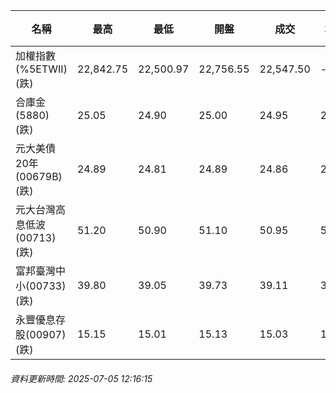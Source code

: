 | 名稱 | 最高 | 最低 | 開盤 | 成交 | 均價 | 成交金額(億) | 昨收 | 漲跌幅 | 漲跌 | 總量 | 昨量 | 振幅 |
| -------- | -------- | -------- | -------- |-------- | -------- | -------- |-------- |-------- |-------- | -------- | -------- |-------- |
|加權指數(%5ETWII) (跌)|22,842.75|22,500.97|22,756.55|22,547.50|-|3,225.77|22,712.97|0.73%|165.47|5,588,938|0|1.50%|
|合庫金(5880) (跌)|25.05|24.90|25.00|24.95|24.97|1.67|25.00|0.20%|0.05|6,674|5,586|0.60%|
|元大美債20年(00679B) (跌)|24.89|24.81|24.89|24.86|24.85|8.81|25.08|0.88%|0.22|35,441|30,094|0.32%|
|元大台灣高息低波(00713) (跌)|51.20|50.90|51.10|50.95|51.03|3.04|51.10|0.29%|0.15|5,964|6,512|0.59%|
|富邦臺灣中小(00733) (跌)|39.80|39.05|39.73|39.11|39.30|0.250|39.63|1.31%|0.52|637|1,223|1.89%|
|永豐優息存股(00907) (跌)|15.15|15.01|15.13|15.03|15.03|0.103|15.10|0.46%|0.07|683|1,496|0.93%|
###### 資料更新時間: 2025-07-05 12:16:15
